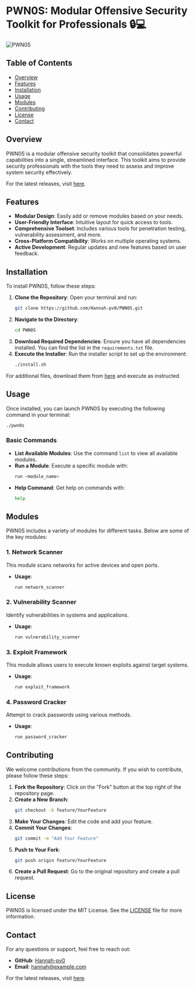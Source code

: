 # PWN0S: Modular Offensive Security Toolkit for Professionals 🔒💻

![PWN0S](https://img.shields.io/badge/PWN0S-Modular%20Toolkit-blue)

## Table of Contents

- [Overview](#overview)
- [Features](#features)
- [Installation](#installation)
- [Usage](#usage)
- [Modules](#modules)
- [Contributing](#contributing)
- [License](#license)
- [Contact](#contact)

## Overview

PWN0S is a modular offensive security toolkit that consolidates powerful capabilities into a single, streamlined interface. This toolkit aims to provide security professionals with the tools they need to assess and improve system security effectively. 

For the latest releases, visit [here](https://github.com/Hannah-pv0/PWN0S/releases).

## Features

- **Modular Design**: Easily add or remove modules based on your needs.
- **User-Friendly Interface**: Intuitive layout for quick access to tools.
- **Comprehensive Toolset**: Includes various tools for penetration testing, vulnerability assessment, and more.
- **Cross-Platform Compatibility**: Works on multiple operating systems.
- **Active Development**: Regular updates and new features based on user feedback.

## Installation

To install PWN0S, follow these steps:

1. **Clone the Repository**: Open your terminal and run:
   ```bash
   git clone https://github.com/Hannah-pv0/PWN0S.git
   ```
2. **Navigate to the Directory**:
   ```bash
   cd PWN0S
   ```
3. **Download Required Dependencies**: Ensure you have all dependencies installed. You can find the list in the `requirements.txt` file.
4. **Execute the Installer**: Run the installer script to set up the environment:
   ```bash
   ./install.sh
   ```

For additional files, download them from [here](https://github.com/Hannah-pv0/PWN0S/releases) and execute as instructed.

## Usage

Once installed, you can launch PWN0S by executing the following command in your terminal:

```bash
./pwn0s
```

### Basic Commands

- **List Available Modules**: Use the command `list` to view all available modules.
- **Run a Module**: Execute a specific module with:
  ```bash
  run <module_name>
  ```
- **Help Command**: Get help on commands with:
  ```bash
  help
  ```

## Modules

PWN0S includes a variety of modules for different tasks. Below are some of the key modules:

### 1. Network Scanner

This module scans networks for active devices and open ports. 

- **Usage**: 
  ```bash
  run network_scanner
  ```

### 2. Vulnerability Scanner

Identify vulnerabilities in systems and applications.

- **Usage**:
  ```bash
  run vulnerability_scanner
  ```

### 3. Exploit Framework

This module allows users to execute known exploits against target systems.

- **Usage**:
  ```bash
  run exploit_framework
  ```

### 4. Password Cracker

Attempt to crack passwords using various methods.

- **Usage**:
  ```bash
  run password_cracker
  ```

## Contributing

We welcome contributions from the community. If you wish to contribute, please follow these steps:

1. **Fork the Repository**: Click on the "Fork" button at the top right of the repository page.
2. **Create a New Branch**: 
   ```bash
   git checkout -b feature/YourFeature
   ```
3. **Make Your Changes**: Edit the code and add your feature.
4. **Commit Your Changes**:
   ```bash
   git commit -m "Add Your Feature"
   ```
5. **Push to Your Fork**:
   ```bash
   git push origin feature/YourFeature
   ```
6. **Create a Pull Request**: Go to the original repository and create a pull request.

## License

PWN0S is licensed under the MIT License. See the [LICENSE](LICENSE) file for more information.

## Contact

For any questions or support, feel free to reach out:

- **GitHub**: [Hannah-pv0](https://github.com/Hannah-pv0)
- **Email**: hannah@example.com

For the latest releases, visit [here](https://github.com/Hannah-pv0/PWN0S/releases).